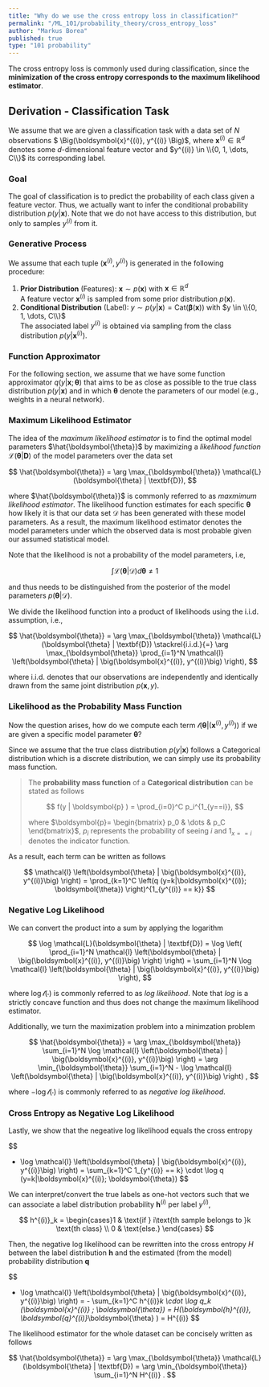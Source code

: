```yaml
---
title: "Why do we use the cross entropy loss in classification?"
permalink: "/ML_101/probability_theory/cross_entropy_loss"
author: "Markus Borea"
published: true
type: "101 probability"
---
```


The cross entropy loss is commonly used during classification, since the **minimization of the cross
entropy corresponds to the maximum likelihood estimator**.

## Derivation - Classification Task

We assume that we are given a classification task with a data set of $N$ observations $
\Big(\boldsymbol{x}^{(i)}, y^{(i)} \Big)$, where $\textbf{x}^{(i)}\in\mathbb{R}^d$
denotes some $d$-dimensional feature vector and $y^{(i)} \in \\{0, 1, \dots, C\\}$ its corresponding
label. 

### Goal

The goal of classification is to predict the probability of each class given a feature
vector. Thus, we actually want to infer the conditional probability distribution
$p(y|\boldsymbol{x})$. Note that we do not have access to this distribution, but only to samples $y^{(i)}$ from
it. 

### Generative Process

We assume that each tuple $\big( \textbf{x}^{(i)}, y^{(i)} \big)$ is generated in the following procedure:

1. **Prior Distribution** (Features): $\boldsymbol{x} \sim p(\boldsymbol{x})$ with $\boldsymbol{x}
   \in \mathbb{R}^d$  
   A feature vector $\boldsymbol{x}^{(i)}$ is sampled from some prior distribution $p(\boldsymbol{x})$.
2. **Conditional Distribution** (Label): $y \sim p(y|\boldsymbol{x}) = \text{Cat} \Big(
   \boldsymbol{\beta}(\textbf{x}) \Big)$ with $y \in \\{0, 1, \dots, C\\}$  
   The associated label $y^{(i)}$ is obtained via sampling from the class distribution
   $p(y|\boldsymbol{x}^{(i)})$. 
   
### Function Approximator

For the following section, we assume that we have some function approximator
$q (y|\boldsymbol{x}; \boldsymbol{\theta})$ that aims to be as close as possible to the true class
distribution $p(y|\boldsymbol{x})$ and in which $\boldsymbol{\theta}$ denote the parameters of our model (e.g., weights in a neural network). 

### Maximum Likelihood Estimator

The idea of the *maximum likelihood estimator* is to find the optimal model parameters
$\hat{\boldsymbol{\theta}}$ by maximizing a *likelihood function* $\mathcal{L}(\boldsymbol{\theta} |
\textbf{D})$ of the model parameters over the data set

$$
\hat{\boldsymbol{\theta}} = \arg \max_{\boldsymbol{\theta}} \mathcal{L}(\boldsymbol{\theta} | \textbf{D}),
$$

where $\hat{\boldsymbol{\theta}}$ is commonly referred to as *maxmimum likelihood estimator*. The
likelihood function estimates for each specific $\boldsymbol{\theta}$ how likely it is that our data
set $\mathcal{D}$ has been generated with these model parameters. As a result, the maximum
likelihood estimator denotes the model parameters under which the observed data is most probable
given our assumed statistical model.

Note that the likelihood is not a probability of the model parameters, i.e, 

$$
\int \mathcal{L} (\boldsymbol{\theta} | \mathcal{D}) d
\boldsymbol{\theta} \neq 1
$$

and thus needs to be distinguished from the posterior of the model parameters
$p(\boldsymbol{\theta} | \mathcal{D})$.

We divide the likelihood function into a product of likelihoods using the i.i.d. assumption, i.e., 

$$
\hat{\boldsymbol{\theta}} = \arg \max_{\boldsymbol{\theta}} \mathcal{L}(\boldsymbol{\theta} |
\textbf{D}) \stackrel{i.i.d.}{=} \arg \max_{\boldsymbol{\theta}} \prod_{i=1}^N \mathcal{l} \left(\boldsymbol{\theta} | \big(\boldsymbol{x}^{(i)}, y^{(i)}\big) \right),
$$

where i.i.d. denotes that our observations are independently and identically drawn from the same
joint distribution $p(\textbf{x}, y)$.

### Likelihood as the Probability Mass Function

Now the question arises, how do we compute each term $\mathcal{l} \left(\boldsymbol{\theta} |
\big(\boldsymbol{x}^{(i)}, y^{(i)}\big) \right)$ if we are given a specific model parameter
$\boldsymbol{\theta}$? 

Since we assume that the true class distribution $p(y|\boldsymbol{x})$ follows a Categorical
distribution which is a discrete distribution, we can simply use its probability mass function.

>The **probability mass function** of a **Categorical distribution** can be stated as follows 
>
>$$
>f(y | \boldsymbol{p} ) = \prod_{i=0}^C p_i^{1_{y==i}},
>$$
>
>where $\boldsymbol{p}= \begin{bmatrix} p_0 & \dots & p_C \end{bmatrix}$, $p_i$ represents the
>probability of seeing $i$ and $1_{x==i}$ denotes the indicator function.

As a result, each term can be written as follows

$$
\mathcal{l} \left(\boldsymbol{\theta} | \big(\boldsymbol{x}^{(i)}, y^{(i)}\big) \right) =
\prod_{k=1}^C \left(q (y=k|\boldsymbol{x}^{(i)}; \boldsymbol{\theta}) \right)^{1_{y^{(i)} == k}}
$$


### Negative Log Likelihood 

We can convert the product into a sum by applying the logarithm

$$
\log \mathcal{L}(\boldsymbol{\theta} | \textbf{D}) = \log \left( \prod_{i=1}^N  \mathcal{l}
\left(\boldsymbol{\theta} | \big(\boldsymbol{x}^{(i)}, y^{(i)}\big) \right)  \right) = \sum_{i=1}^N
\log \mathcal{l} \left(\boldsymbol{\theta} | \big(\boldsymbol{x}^{(i)}, y^{(i)}\big) \right),
$$

where $\log \mathcal{l} (\cdot)$ is commonly referred to as *log likelihood*. Note that *log* is a
strictly concave function and thus does not change the maximum likelihood estimator.

Additionally, we turn the maximization problem into a minimzation problem 

$$
\hat{\boldsymbol{\theta}} = \arg \max_{\boldsymbol{\theta}} \sum_{i=1}^N \log \mathcal{l}
\left(\boldsymbol{\theta} | \big(\boldsymbol{x}^{(i)}, y^{(i)}\big) \right) = 
\arg \min_{\boldsymbol{\theta}} \sum_{i=1}^N - \log \mathcal{l} \left(\boldsymbol{\theta} | \big(\boldsymbol{x}^{(i)}, y^{(i)}\big) \right)
,
$$

where $-\log \mathcal{l} (\cdot)$ is commonly referred to as *negative log likelihood*.

### Cross Entropy as Negative Log Likelihood

Lastly, we show that the negeative log likelihood equals the cross entropy

$$
- \log \mathcal{l} \left(\boldsymbol{\theta} | \big(\boldsymbol{x}^{(i)}, y^{(i)}\big) \right) 
= \sum_{k=1}^C  1_{y^{(i)} == k} \cdot \log q (y=k|\boldsymbol{x}^{(i)}; \boldsymbol{\theta})
$$

We can interpret/convert the true labels as one-hot vectors such that we can associate a label
distribution probability $\boldsymbol{h}^{(i)}$ per label $y^{(i)}$,

$$
h^{(i)}_k = \begin{cases}1 & \text{if } i\text{th sample belongs to }k \text{th class} \\ 0
& \text{else.} \end{cases} 
$$

Then, the negative log likelihood can be rewritten into the cross entropy $H$ between the label
distribution $\boldsymbol{h}$ and the estimated (from the model) probability distribution $\boldsymbol{q}$

$$
- \log \mathcal{l} \left(\boldsymbol{\theta} | \big(\boldsymbol{x}^{(i)}, y^{(i)}\big) \right) 
= - \sum_{k=1}^C h^{(i)}_k \cdot \log q_k (\boldsymbol{x}^{(i)} ; \boldsymbol{\theta}) =
H(\boldsymbol{h}^{(i)}, \boldsymbol{q}^{(i)}_\boldsymbol{\theta} ) = H^{(i)}
$$

The likelihood estimator for the whole dataset can be concisely written as follows

$$
\hat{\boldsymbol{\theta}} = \arg \max_{\boldsymbol{\theta}} \mathcal{L}(\boldsymbol{\theta} |
\textbf{D}) = \arg \min_{\boldsymbol{\theta}} \sum_{i=1}^N H^{(i)}
.
$$




